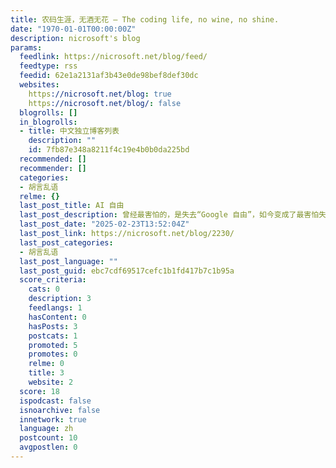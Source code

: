 ```yaml
---
title: 农码生涯，无酒无花 – The coding life, no wine, no shine.
date: "1970-01-01T00:00:00Z"
description: nicrosoft's blog
params:
  feedlink: https://nicrosoft.net/blog/feed/
  feedtype: rss
  feedid: 62e1a2131af3b43e0de98bef8def30dc
  websites:
    https://nicrosoft.net/blog: true
    https://nicrosoft.net/blog/: false
  blogrolls: []
  in_blogrolls:
  - title: 中文独立博客列表
    description: ""
    id: 7fb87e348a8211f4c19e4b0b0da225bd
  recommended: []
  recommender: []
  categories:
  - 胡言乱语
  relme: {}
  last_post_title: AI 自由
  last_post_description: 曾经最害怕的，是失去“Google 自由”，如今变成了最害怕失去“AI 自由”。DeepSeek 很好，但并非 […]
  last_post_date: "2025-02-23T13:52:04Z"
  last_post_link: https://nicrosoft.net/blog/2230/
  last_post_categories:
  - 胡言乱语
  last_post_language: ""
  last_post_guid: ebc7cdf69517cefc1b1fd417b7c1b95a
  score_criteria:
    cats: 0
    description: 3
    feedlangs: 1
    hasContent: 0
    hasPosts: 3
    postcats: 1
    promoted: 5
    promotes: 0
    relme: 0
    title: 3
    website: 2
  score: 18
  ispodcast: false
  isnoarchive: false
  innetwork: true
  language: zh
  postcount: 10
  avgpostlen: 0
---
```

